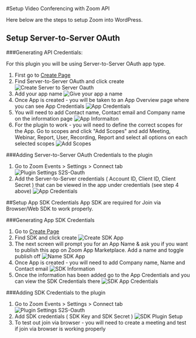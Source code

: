 #Setup Video Conferencing with Zoom API

Here below are the steps to setup Zoom into WordPress.
## Setup Server-to-Server OAuth
###Generating API Credentials:

For this plugin you will be using Server-to-Server OAuth app type.

1. First go to [Create Page](https://marketplace.zoom.us/develop/create)
2. Find Server-to-Server OAuth and click create ![Create Server to Server Oauth](img/s2s-oauth/create-s2s-oauth.png)
3. Add your app name ![Give your app a name](img/s2s-oauth/app-name.png)
4. Once App is created - you will be taken to an App Overview page where you can see App Credentials ![App Credentials](img/s2s-oauth/app-credentials.png)
5. You will need to add Contact name, Contact email and Company name on the information page ![App Informaiton](img/s2s-oauth/s2s-info.png)
6. For the plugin to work - you will need to define the correct scopes for the App. Go to scopes and click "Add Scopes" and add Meeting, Webinar, Report, User, Recording, Report and select all options on each selected scopes ![Add Scopes](img/s2s-oauth/add-scopes.png)

###Adding Server-to-Server OAuth Credentials to the plugin
1. Go to Zoom Events > Settings > Connect tab ![Plugin Settings S2S-Oauth](img/s2s-oauth/plugin-settings-s2s-oauth.png)
2. Add the Server-to-Server credentials ( Account ID, Client ID, Client Secret ) that can be viewed in the app under credentials (see step 4 above) ![App Credentials](img/s2s-oauth/app-credentials.png)

##Setup App SDK Credentials
App SDK are required for Join via Browser/Web SDK to work properly.

###Generating App SDK Credentials
1. Go to [Create Page](https://marketplace.zoom.us/develop/create)
2. Find SDK and click create ![Create SDK App](img/s2s-oauth/create-sdk-app.png)
3. The next screen will prompt you for an App Name & ask you if you want to publish this app on Zoom App Marketplace. Add a name and toggle publish off ![Name SDK App](img/s2s-oauth/sdk-app-name.png)
4. Once App is created - you will need to add Company name, Name and Contact email ![SDK Information](img/s2s-oauth/sdk-info.png)
5. Once the information has been added go to the App Credentials and you can view the SDK Credentials there ![SDK App Credentials](img/s2s-oauth/sdk-app-credentials.png)

###Adding SDK Credentials to the plugin
1. Go to Zoom Events > Settings > Connect tab ![Plugin Settings S2S-Oauth](img/s2s-oauth/sdk-credentials-plugin-creds.png)
2. Add SDK credentials ( SDK Key and SDK Secret ) ![SDK Plugin Setup](img/s2s-oauth/sdk-app-credentials.png)
3. To test out join via browser - you will need to create a meeting and test if join via browser is working properly
